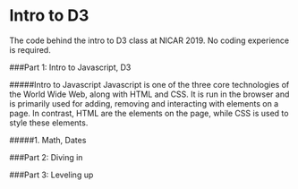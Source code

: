 # Intro to D3
The code behind the intro to D3 class at NICAR 2019. No coding experience is required.

###Part 1: Intro to Javascript, D3

#####Intro to Javascript
Javascript is one of the three core technologies of the World Wide Web, along with HTML and CSS. It is run in the browser and is primarily used for adding, removing and interacting with elements on a page. In contrast, HTML are the elements on the page, while CSS is used to style these elements.

#####1. Math, Dates


###Part 2: Diving in

###Part 3: Leveling up